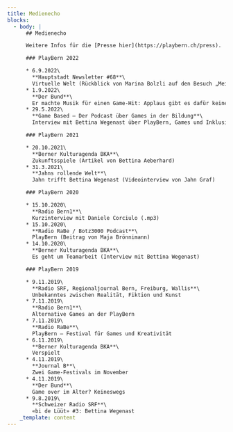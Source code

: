 ```yaml
---
title: Medienecho
blocks:
  - body: |
      ## Medienecho

      Weitere Infos für die [Presse hier](https://playbern.ch/press).

      ### PlayBern 2022

      * 6.9.2022\
        **Hauptstadt Newsletter #68**\
        Virtuelle Welt (Rückblick von Marina Bolzli auf den Besuch „Meine Sprache und ich“ am PlayBern)
      * 1.9.2022\
        **Der Bund**\
        Er machte Musik für einen Game-Hit: Applaus gibt es dafür keinen (Interview von Ane Hebeisen mit Mario Batkovic im Zusammenhang mit PlayBern)
      * 29.5.2022\
        **Game Based – Der Podcast über Games in der Bildung**\
        Interview mit Bettina Wegenast über PlayBern, Games und Inklusion

      ### PlayBern 2021

      * 20.10.2021\
        **Berner Kulturagenda BKA**\
        Zukunftsspiele (Artikel von Bettina Aeberhard)
      * 31.3.2021\
        **Jahns rollende Welt**\
        Jahn trifft Bettina Wegenast (Videointerview von Jahn Graf)

      ### PlayBern 2020

      * 15.10.2020\
        **Radio Bern1**\
        Kurzinterview mit Daniele Corciulo (.mp3)
      * 15.10.2020\
        **Radio RaBe / Botz3000 Podcast**\
        PlayBern (Beitrag von Maja Brönnimann)
      * 14.10.2020\
        **Berner Kulturagenda BKA**\
        Es geht um Teamarbeit (Interview mit Bettina Wegenast)

      ### PlayBern 2019

      * 9.11.2019\
        **Radio SRF, Regionaljournal Bern, Freiburg, Wallis**\
        Unbekanntes zwischen Realität, Fiktion und Kunst
      * 7.11.2019\
        **Radio Bern1**\
        Alternative Games an der PlayBern
      * 7.11.2019\
        **Radio RaBe**\
        PlayBern – Festival für Games und Kreativität
      * 6.11.2019\
        **Berner Kulturagenda BKA**\
        Verspielt
      * 4.11.2019\
        **Journal B**\
        Zwei Game-Festivals im November
      * 4.11.2019\
        **Der Bund**\
        Game over im Alter? Keineswegs
      * 9.8.2019\
        **Schweizer Radio SRF**\
        «bi de Lüüt» #3: Bettina Wegenast
    _template: content
---
```














